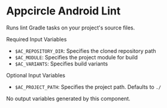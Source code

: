 # Appcircle Android Lint

Runs lint Gradle tasks on your project's source files.

Required Input Variables
- `$AC_REPOSITORY_DIR`: Specifies the cloned repository path
- `$AC_MODULE`: Specifies the project module for build
- `$AC_VARIANTS`: Specifies build variants

Optional Input Variables
- `$AC_PROJECT_PATH`: Specifies the project path. Defaults to `./`


No output variables generated by this component.
